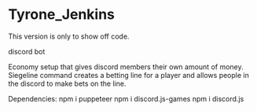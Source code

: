 # Tyrone_Jenkins
This version is only to show off code.

discord bot

Economy setup that gives discord members their own amount of money.
Siegeline command creates a betting line for a player and allows people in the discord to make bets on the line.



Dependencies:
npm i puppeteer
npm i discord.js-games
npm i discord.js
